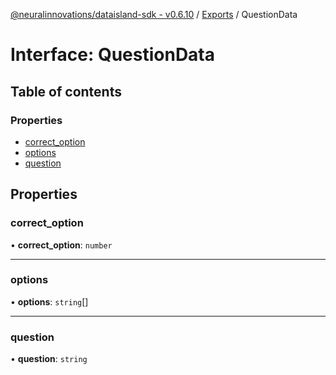 [@neuralinnovations/dataisland-sdk - v0.6.10](../../README.md) / [Exports](../modules.md) / QuestionData

# Interface: QuestionData

## Table of contents

### Properties

- [correct\_option](QuestionData.md#correct_option)
- [options](QuestionData.md#options)
- [question](QuestionData.md#question)

## Properties

### correct\_option

• **correct\_option**: `number`

___

### options

• **options**: `string`[]

___

### question

• **question**: `string`
